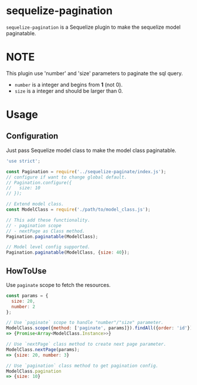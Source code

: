 # sequelize-pagination

`sequelize-pagination` is a Sequelize plugin to make the sequelize model paginatable.

# NOTE

This plugin use 'number' and 'size' parameters to paginate the sql query.

- `number` is a integer and begins from **1** (not 0).
- `size` is a integer and should be larger than 0.

# Usage

## Configuration

Just pass Sequelize model class to make the model class paginatable.

```javascript
'use strict';

const Pagination = require('../sequelize-paginate/index.js');
// configure if want to change global default.
// Pagination.configure({
//   size: 10
// });

// Extend model class.
const ModelClass = require('./path/to/model_class.js');

// This add these functionality.
// - pagination scope
// - nextPage as Class method.
Pagination.paginatable(ModelClass);

// Model level config supported.
Pagination.paginatable(ModelClass, {size: 40});
```

## HowToUse

Use `paginate` scope to fetch the resources.

```javascript
const params = {
  size: 20,
  number: 2
};

// Use `paginate` scope to handle "number"/"size" parameter.
ModelClass.scope({method: ['paginate', params]}).findAll({order: 'id'})
=> {Promise<Array<ModelClass.Instance>>}

// Use `nextPage` class method to create next page parameter.
ModelClass.nextPage(params);
=> {size: 20, number: 3}

// Use `pagination` class method to get pagination config.
ModelClass.pagination
=> {size: 10}
```
